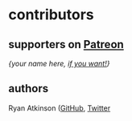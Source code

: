 # contributors

## supporters on [Patreon](https://patreon.com/ryanatkn)

_{your name here, [if you want!](https://patreon.com/ryanatkn)}_

## authors

Ryan Atkinson ([GitHub](https://github.com/ryanatkn), [Twitter](https://twitter.com/ryanatkn)
